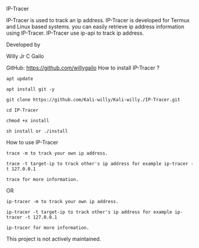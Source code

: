 IP-Tracer

IP-Tracer is used to track an ip address. IP-Tracer is developed for Termux and Linux based systems. you can easily retrieve ip address information using IP-Tracer. IP-Tracer use ip-api to track ip address.

Developed by

Willy Jr C Gailo

GitHub: https://github.com/willygailo
How to install IP-Tracer ?

    apt update

    apt install git -y

    git clone https://github.com/Kali-willy/Kali-willy./IP-Tracer.git

    cd IP-Tracer

    chmod +x install

    sh install or ./install

How to use IP-Tracer

    trace -m to track your own ip address.

    trace -t target-ip to track other's ip address for example ip-tracer -t 127.0.0.1

    trace for more information.

OR

    ip-tracer -m to track your own ip address.

    ip-tracer -t target-ip to track other's ip address for example ip-tracer -t 127.0.0.1

    ip-tracer for more information.

This project is not actively maintained.
